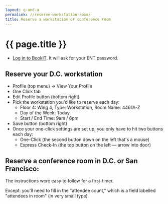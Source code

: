 ```yaml
---
layout: q-and-a
permalink: //reserve-workstation-room/
title: Reserve a workstation or conference room
---
```

# {{ page.title }}



* [Log in to BookIT](https://bookit.gsa.gov/mobile/auth/spnego/spnegoLogin.jsp). It will ask for your ENT password.

## Reserve your D.C. workstation

* Profile (top menu) -> View Your Profile
* One Click tab
* Edit Profile button (bottom right)
* Pick the workstation you'd like to reserve each day:
    * Floor 4: Wing 4, Type: Workstation, Room Name: 4461A-Z
    * Day of the Week: Today
    * Start / End Time: 9am / 6pm
* Save button (bottom right)
* Once your one-click settings are set up, you only have to hit two buttons each day:
    * One-Click (the second button down on the left that's a mouse)
    * Express Check-In (the top button on the left — arrow into door)

## Reserve a conference room in D.C. or San Francisco:
 
The instructions were easy to follow for a first-timer. 

Except: you'll need to fill in the "attendee count," which is a field labelled "attendees in room" (in very small type). 
